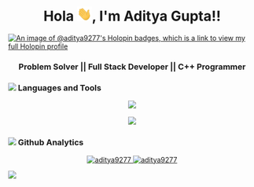 <h1 align="center">Hola <img src="https://raw.githubusercontent.com/ABSphreak/ABSphreak/master/gifs/Hi.gif" width="30">, I'm Aditya Gupta!!</h1>

[![An image of @aditya9277's Holopin badges, which is a link to view my full Holopin profile](https://holopin.me/aditya9277)](https://holopin.io/@aditya9277)
<h3 align="center">Problem Solver || Full Stack Developer || C++ Programmer</h3>


<h3 align="left"><img src="https://media.giphy.com/media/WUlplcMpOCEmTGBtBW/giphy.gif" width="50"> Languages and Tools</h3>

<p align="center">
    <img src="https://skillicons.dev/icons?i=cpp,html,css,js,bootstrap,react,redux,nextjs,express,typescript,nodejs" />
  </a>
</p>
<p align="center">
    <img src="https://skillicons.dev/icons?i=github,mongodb,tailwind,postman,vercel,appwrite,git,powershell"/>
  </a>
</p>

<h3><img src="https://media.giphy.com/media/iY8CRBdQXODJSCERIr/giphy.gif" width="30">&nbsp;Github Analytics</h3>
<p align="center">
<a href="https://github.com/aditya9277">
  <img height="180em"  src="https://github-readme-streak-stats.herokuapp.com/?user=aditya9277&theme=gruvbox&hide_border=false&include_all_commits=true&count_private=true" alt="aditya9277" />
  <img height="180em" src="https://github-readme-stats.vercel.app/api/top-langs/?username=aditya9277&layout=donut&theme=gruvbox&count_private=true" alt="aditya9277" />
</a>
</p>

[![](https://visitcount.itsvg.in/api?id=aditya9277&icon=4&color=6)](https://visitcount.itsvg.in)

